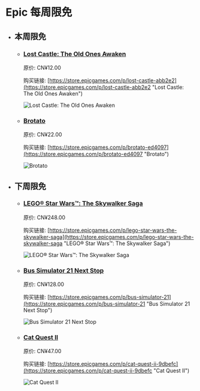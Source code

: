 # Epic 每周限免

- ## 本周限免


  - ### [Lost Castle: The Old Ones Awaken](https://store.epicgames.com/p/lost-castle-abb2e2 "Lost Castle: The Old Ones Awaken")

    原价: CN¥12.00

    购买链接: [https://store.epicgames.com/p/lost-castle-abb2e2](https://store.epicgames.com/p/lost-castle-abb2e2 "Lost Castle: The Old Ones Awaken")

    ![Lost Castle: The Old Ones Awaken](https://cdn1.epicgames.com/spt-assets/a6d76157ad884f2c9aa470b30da9e2ff/lost-castle-r390n.png)


  - ### [Brotato](https://store.epicgames.com/p/brotato-ed4097 "Brotato")

    原价: CN¥22.00

    购买链接: [https://store.epicgames.com/p/brotato-ed4097](https://store.epicgames.com/p/brotato-ed4097 "Brotato")

    ![Brotato](https://cdn1.epicgames.com/spt-assets/2c5525406ea34caebf391f1f4c8a44a5/brotato-294jp.png)


- ## 下周限免


  - ### [LEGO® Star Wars™: The Skywalker Saga](https://store.epicgames.com/p/lego-star-wars-the-skywalker-saga "LEGO® Star Wars™: The Skywalker Saga")

    原价: CN¥248.00

    购买链接: [https://store.epicgames.com/p/lego-star-wars-the-skywalker-saga](https://store.epicgames.com/p/lego-star-wars-the-skywalker-saga "LEGO® Star Wars™: The Skywalker Saga")

    ![LEGO® Star Wars™: The Skywalker Saga](https://cdn1.epicgames.com/offer/9c59efaabb6a48f19b3485d5d9416032/EGS_LEGOStarWarsTheSkywalkerSaga_TTGames_S1_2560x1440-ae89e9c91aec1e461148f93f25b828ed)


  - ### [Bus Simulator 21 Next Stop](https://store.epicgames.com/p/bus-simulator-21 "Bus Simulator 21 Next Stop")

    原价: CN¥128.00

    购买链接: [https://store.epicgames.com/p/bus-simulator-21](https://store.epicgames.com/p/bus-simulator-21 "Bus Simulator 21 Next Stop")

    ![Bus Simulator 21 Next Stop](https://cdn1.epicgames.com/offer/2b09519576cb4276bfd8df52f5288e4a/EGS_BusSimulator21NextStop_stillalivestudios_S1_2560x1440-ae24be3577061e1b8f850fffe2e5b3a8)


  - ### [Cat Quest II](https://store.epicgames.com/p/cat-quest-ii-9dbefc "Cat Quest II")

    原价: CN¥47.00

    购买链接: [https://store.epicgames.com/p/cat-quest-ii-9dbefc](https://store.epicgames.com/p/cat-quest-ii-9dbefc "Cat Quest II")

    ![Cat Quest II](https://cdn1.epicgames.com/spt-assets/fe812f94c42e44e986691a84c796952d/cat-quest-ii-cj318.jpg)


